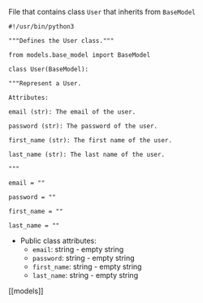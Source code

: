 File that contains class `User` that inherits from `BaseModel`

```
#!/usr/bin/python3

"""Defines the User class."""

from models.base_model import BaseModel

class User(BaseModel):

"""Represent a User.

Attributes:

email (str): The email of the user.

password (str): The password of the user.

first_name (str): The first name of the user.

last_name (str): The last name of the user.

"""

email = ""

password = ""

first_name = ""

last_name = ""

```

-   Public class attributes:
    -   `email`: string - empty string
    -   `password`: string - empty string
    -   `first_name`: string - empty string
    -   `last_name`: string - empty string

[[models]]
